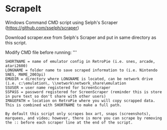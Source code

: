 # ScrapeIt
Windows Command CMD script using Selph's Scraper (https://github.com/sselph/scraper)

Download scraper.exe from Selph's Scraper and put in same directory as this script.

Modify CMD file before running:
'''
```
SHORTNAME = name of emulator config in RetroPie (i.e. snes, arcade, atari2600)
LONGNAME = folder name to save scraped information to (i.e. Nintendo SNES, MAME_2003pi)
EMUDIR = directory where LONGNAME is located, can be network drive (i.e. c:\emulation\, \\network\network_share\emulation
SSUSER = user name registered for ScreenScraper
SSPASS = password registered for ScreenScraper (reminder this is store in pure text so don't share with other users)
IMAGEPATH = location on RetroPie where you will copy scrapped data.  This is combined with SHORTNAME to make a full path.

By default this script only scrapes box art, snaps (screenshots), marquees, and video; however, there is more you can scrape by removing the :: before each scraper line at the end of the script.
